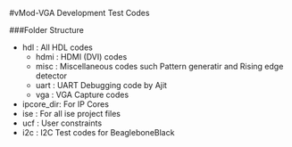 #vMod-VGA Development Test Codes

###Folder Structure

* hdl       : All HDL codes
  - hdmi    : HDMI (DVI) codes
  - misc    : Miscellaneous codes such Pattern generatir and Rising edge detector
  - uart    : UART Debugging code by Ajit
  - vga     : VGA Capture codes
* ipcore_dir: For IP Cores
* ise       : For all ise project files
* ucf       : User constraints
* i2c       : I2C Test codes for BeagleboneBlack

